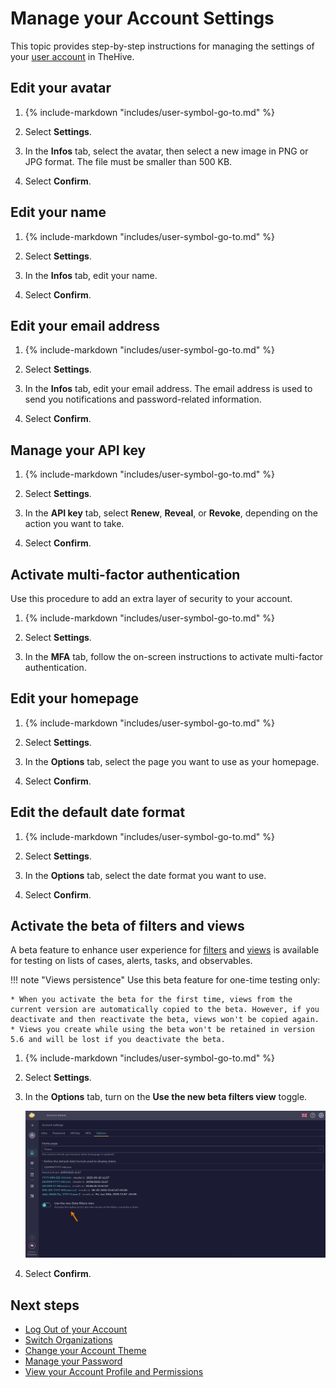 # Manage your Account Settings

This topic provides step-by-step instructions for managing the settings of your [user account](../user-guides/organization/configure-organization/manage-user-accounts/about-user-accounts.md) in TheHive.

## Edit your avatar

1. {% include-markdown "includes/user-symbol-go-to.md" %}

2. Select **Settings**.

3. In the **Infos** tab, select the avatar, then select a new image in PNG or JPG format. The file must be smaller than 500 KB.

4. Select **Confirm**.

## Edit your name

1. {% include-markdown "includes/user-symbol-go-to.md" %}

2. Select **Settings**.

3. In the **Infos** tab, edit your name.

4. Select **Confirm**.

## Edit your email address

1. {% include-markdown "includes/user-symbol-go-to.md" %}

2. Select **Settings**.

3. In the **Infos** tab, edit your email address. The email address is used to send you notifications and password-related information.

4. Select **Confirm**.

## Manage your API key

1. {% include-markdown "includes/user-symbol-go-to.md" %}

2. Select **Settings**.

3. In the **API key** tab, select **Renew**, **Reveal**, or **Revoke**, depending on the action you want to take.

4. Select **Confirm**.

## Activate multi-factor authentication

Use this procedure to add an extra layer of security to your account.

1. {% include-markdown "includes/user-symbol-go-to.md" %}

2. Select **Settings**.

3. In the **MFA** tab, follow the on-screen instructions to activate multi-factor authentication.

## Edit your homepage

1. {% include-markdown "includes/user-symbol-go-to.md" %}

2. Select **Settings**.

3. In the **Options** tab, select the page you want to use as your homepage.

4. Select **Confirm**.

## Edit the default date format

1. {% include-markdown "includes/user-symbol-go-to.md" %}

2. Select **Settings**.

3. In the **Options** tab, select the date format you want to use.

4. Select **Confirm**.

## Activate the beta of filters and views

<!-- md:version 5.5.6 -->

A beta feature to enhance user experience for [filters](./analyst-corner/about-filtering-and-sorting.md) and [views](./analyst-corner/views/about-views.md) is available for testing on lists of cases, alerts, tasks, and observables.

!!! note "Views persistence"
    Use this beta feature for one-time testing only:

    * When you activate the beta for the first time, views from the current version are automatically copied to the beta. However, if you deactivate and then reactivate the beta, views won't be copied again.
    * Views you create while using the beta won't be retained in version 5.6 and will be lost if you deactivate the beta.

1. {% include-markdown "includes/user-symbol-go-to.md" %}

2. Select **Settings**.

3. In the **Options** tab, turn on the **Use the new beta filters view** toggle.

    ![Beta filters views](../images/user-guides/beta-filters-views.png)

4. Select **Confirm**.

<h2>Next steps</h2>

* [Log Out of your Account](log-out.md)
* [Switch Organizations](switch-organizations.md)
* [Change your Account Theme](change-account-theme.md)
* [Manage your Password](manage-password.md)
* [View your Account Profile and Permissions](view-permissions.md)